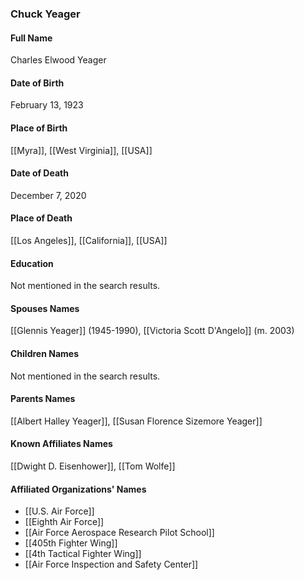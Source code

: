 ### Chuck Yeager

#### Full Name

Charles Elwood Yeager

#### Date of Birth

February 13, 1923

#### Place of Birth

[[Myra]], [[West Virginia]], [[USA]]

#### Date of Death

December 7, 2020

#### Place of Death

[[Los Angeles]], [[California]], [[USA]]

#### Education

Not mentioned in the search results.

#### Spouses Names

[[Glennis Yeager]] (1945-1990), [[Victoria Scott D'Angelo]] (m. 2003)

#### Children Names

Not mentioned in the search results.

#### Parents Names

[[Albert Halley Yeager]], [[Susan Florence Sizemore Yeager]]

#### Known Affiliates Names

[[Dwight D. Eisenhower]], [[Tom Wolfe]]

#### Affiliated Organizations' Names

- [[U.S. Air Force]]
- [[Eighth Air Force]]
- [[Air Force Aerospace Research Pilot School]]
- [[405th Fighter Wing]]
- [[4th Tactical Fighter Wing]]
- [[Air Force Inspection and Safety Center]]